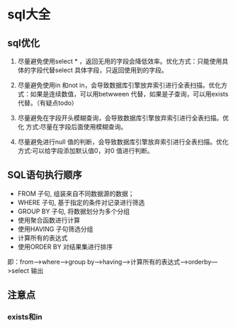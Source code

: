 # sql大全

## sql优化

1. 尽量避免使用select * ，返回无用的字段会降低效率。优化方式：只能使用具
体的字段代替select 具体字段，只返回使用到的字段。

2. 尽量避免使用in 和not in，会导致数据库引擎放弃索引进行全表扫描。优化方
式：如果是连续数值，可以用betwween 代替，如果是子查询，可以用exists
代替。（有疑点todo）

3. 尽量避免在字段开头模糊查询，会导致数据库引擎放弃索引进行全表扫描。优化
方式:尽量在字段后面使用模糊查询。

4. 尽量避免进行null 值的判断，会导致数据库引擎放弃索引进行全表扫描。优化
方式:可以给字段添加默认值0，对0 值进行判断。

## SQL语句执行顺序

- FROM 子句, 组装来自不同数据源的数据；
- WHERE 子句, 基于指定的条件对记录进行筛选
- GROUP BY 子句, 将数据划分为多个分组
- 使用聚合函数进行计算
- 使用HAVING 子句筛选分组
- 计算所有的表达式
- 使用ORDER BY 对结果集进行排序

即：from—>where—>group by—>having—>计算所有的表达式—>orderby—>select 输出

## 注意点

### exists和in


